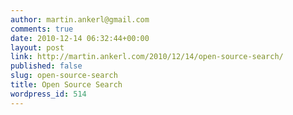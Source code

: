 ```yaml
---
author: martin.ankerl@gmail.com
comments: true
date: 2010-12-14 06:32:44+00:00
layout: post
link: http://martin.ankerl.com/2010/12/14/open-source-search/
published: false
slug: open-source-search
title: Open Source Search
wordpress_id: 514
---
```





  


    
    
    
    
    
  











